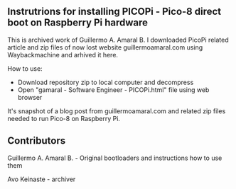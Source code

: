 ## Instrutrions for installing PICOPi - Pico-8 direct boot on Raspberry Pi hardware

This is archived work of Guillermo A. Amaral B. I downloaded PicoPi related article and zip files of now lost website guillermoamaral.com using Waybackmachine and arhived it here.

How to use:
* Download repository zip to local computer and decompress
* Open "gamaral - Software Engineer - PICOPi.html" file using web browser

It's snapshot of a blog post from guillermoamaral.com and related zip files needed to run Pico-8 on Raspberry Pi.

## Contributors

Guillermo A. Amaral B. - Original bootloaders and instructions how to use them

Avo Keinaste - archiver
